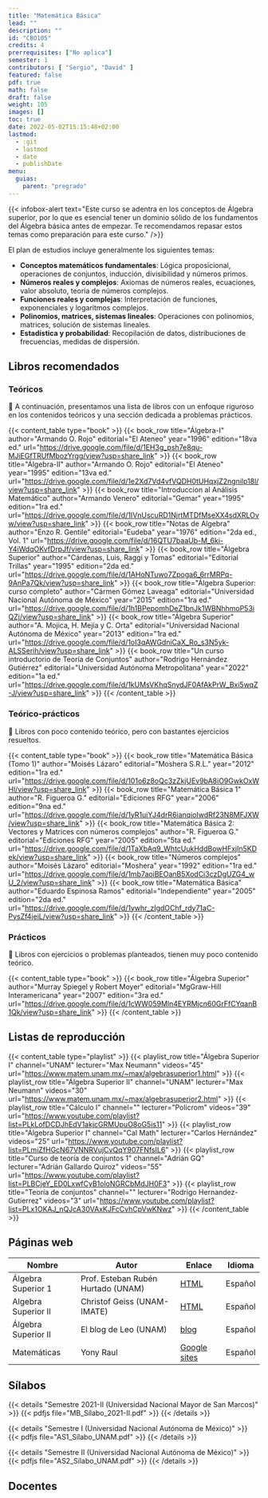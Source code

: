 ```yaml
---
title: "Matemática Básica"
lead: ""
description: ""
id: "CBO105"
credits: 4
prerrequisites: ["No aplica"]
semester: 1
contributors: [ "Sergio", "David" ]
featured: false
pdf: true
math: false
draft: false
weight: 105
images: []
toc: true
date: 2022-05-02T15:15:48+02:00
lastmod:
  - :git
  - lastmod
  - date
  - publishDate
menu:
  guias:
    parent: "pregrado"
---
```


{{< infobox-alert text="Este curso se adentra en los conceptos de Álgebra superior, por lo que es esencial tener un dominio sólido de los fundamentos del Álgebra básica antes de empezar. Te recomendamos repasar estos temas como preparación para este curso." />}}

El plan de estudios incluye generalmente los siguientes temas:

- **Conceptos matemáticos fundamentales**: Lógica proposicional, operaciones de conjuntos, inducción, divisibilidad y números primos.
- **Números reales y complejos**: Axiomas de números reales, ecuaciones, valor absoluto, teoría de números complejos.
- **Funciones reales y complejas**: Interpretación de funciones, exponenciales y logaritmos complejos.
- **Polinomios, matrices, sistemas lineales**: Operaciones con polinomios, matrices, solución de sistemas lineales.
- **Estadística y probabilidad**: Recopilación de datos, distribuciones de frecuencias, medidas de dispersión.

## Libros recomendados

### Teóricos

🔸 A continuación, presentamos una lista de libros con un enfoque riguroso en los contenidos teóricos y una sección dedicada a problemas prácticos.

{{< content_table type="book" >}}
  {{< book_row title="Álgebra-I" author="Armando O. Rojo" editorial="El Ateneo" year="1996" edition="18va ed." url="https://drive.google.com/file/d/1EH3g_psh7e8qu-MJiEGfTRUfMbozYrgg/view?usp=share_link" >}}
  {{< book_row title="Álgebra-II" author="Armando O. Rojo" editorial="El Ateneo" year="1995" edition="13va ed." url="https://drive.google.com/file/d/1e2Xd7Vd4vfVQDH0tUHqxjZ2ngnilp18l/view?usp=share_link" >}}
  {{< book_row title="Introduccion al Análisis Matemático" author="Armando Venero" editorial="Gemar" year="1995" edition="1ra ed." url="https://drive.google.com/file/d/1IVnUscuRD1NjrtMTDfMseXX4sdXRLOvw/view?usp=share_link" >}}
  {{< book_row title="Notas de Algebra" author="Enzo R. Gentile" editorial="Eudeba" year="1976" edition="2da ed., Vol. 1" url="https://drive.google.com/file/d/16QTU7baaUb-M_6ki-Y4iWdqOKvfDrpJf/view?usp=share_link" >}}
  {{< book_row title="Álgebra Superior" author="Cárdenas, Luis, Raggi y Tomas" editorial="Editorial Trillas" year="1995" edition="2da ed." url="https://drive.google.com/file/d/1AHoNTuwo7Zpoga6_6rrMRPq-9AnPa7Qk/view?usp=share_link" >}}
  {{< book_row title="Álgebra Superior: curso completo" author="Cármen Gómez Laveaga" editorial="Universidad Nacional Autónoma de México" year="2015" edition="1ra ed." url="https://drive.google.com/file/d/1h1BPepomhDeZ1bnJk1WBNhhmoP53iQZj/view?usp=share_link" >}}
  {{< book_row title="Álgebra Superior" author="A. Mojica, H. Mejía y C. Orta" editorial="Universidad Nacional Autónoma de México" year="2013" edition="1ra ed." url="https://drive.google.com/file/d/1oI3qAWGdniCaX_Ro_s3N5yk-ALSSerih/view?usp=share_link" >}}
  {{< book_row title="Un curso introductorio de Teoría de Conjuntos" author="Rodrigo Hernández Gutiérrez" editorial="Universidad Autónoma Metropolitana" year="2022" edition="1a ed." url="https://drive.google.com/file/d/1kUMsVKhqSnydJF0AfAkPrW_Bxi5wqZ-J/view?usp=share_link" >}}
{{< /content_table >}}

### Teórico-prácticos

🔸 Libros con poco contenido teórico, pero con bastantes ejercicios resueltos.

{{< content_table type="book" >}}
  {{< book_row title="Matemática Básica (Tomo 1)" author="Moisés Lázaro" editorial="Moshera S.R.L." year="2012" edition="1ra ed." url="https://drive.google.com/file/d/101o6z8oQc3zZkjUEv9bA8iO9GwkOxWHl/view?usp=share_link" >}}
  {{< book_row title="Matemática Básica 1" author="R. Figueroa G." editorial="Ediciones RFG" year="2006" edition="9na ed." url="https://drive.google.com/file/d/1yR1uiYJ4drR6ianqioIwdRf23N8MFJXW/view?usp=share_link" >}}
  {{< book_row title="Matemática Básica 2: Vectores y Matrices con números complejos" author="R. Figueroa G." editorial="Ediciones RFG" year="2005" edition="5ta ed." url="https://drive.google.com/file/d/1TaXbAq9_WhtcUukHddBowHFxjIn5KDek/view?usp=share_link" >}}
  {{< book_row title="Números complejos" author="Moisés Lázaro" editorial="Moshera" year="1992" edition="1ra ed." url="https://drive.google.com/file/d/1mb7aoiBEOanB5XodCi3czDgUZG4_wU_2/view?usp=share_link" >}}
  {{< book_row title="Matemática Básica" author="Eduardo Espinosa Ramos" editorial="Independiente" year="2005" edition="2da ed." url="https://drive.google.com/file/d/1ywhr_zIgdOChf_rdy71aC-PysZf4jeiL/view?usp=share_link" >}}
{{< /content_table >}}

### Prácticos

🔸 Libros con ejercicios o problemas planteados, tienen muy poco contenido teórico.

{{< content_table type="book" >}}
  {{< book_row title="Álgebra Superior" author="Murray Spiegel y Robert Moyer" editorial="MgGraw-Hill Interamericana" year="2007" edition="3ra ed." url="https://drive.google.com/file/d/1cWW059Mln4EYRMjcn60GrFfCYqanB1Qk/view?usp=share_link" >}}
{{< /content_table >}}

## Listas de reproducción

{{< content_table type="playlist" >}}
  {{< playlist_row title="Álgebra Superior I" channel="UNAM" lecturer="Max Neumann" videos="45" url="https://www.matem.unam.mx/~max/algebrasuperior1.html" >}}
  {{< playlist_row title="Álgebra Superior II" channel="UNAM" lecturer="Max Neumann" videos="30" url="https://www.matem.unam.mx/~max/algebrasuperior2.html" >}}
  {{< playlist_row title="Cálculo I" channel="" lecturer="Policrom" videos="39" url="https://www.youtube.com/playlist?list=PLkLofDCDJhEdV1akjcGRMUpuO8oG5is11" >}}
  {{< playlist_row title="Álgebra Superior I" channel="Cal Math" lecturer="Carlos Hernández" videos="25" url="https://www.youtube.com/playlist?list=PLmiZfHGcN67VNNRVujCvQqY907FNfsIL6" >}}
  {{< playlist_row title="Curso de teoría de conjuntos 1" channel="Adrián GQ" lecturer="Adrián Gallardo Quiroz" videos="55" url="https://www.youtube.com/playlist?list=PLBCjeY_ED0LxwfCyB1oloNGRCbMdJH0F3" >}}
  {{< playlist_row title="Teoría de conjuntos" channel="" lecturer="Rodrigo Hernandez-Gutierrez" videos="3" url="https://www.youtube.com/playlist?list=PLx1OKAJ_nQJcA30VAxKJFcCvhCpVwKNwz" >}}
{{< /content_table >}}

## Páginas web

| Nombre | Autor | Enlace |Idioma |
| ------ | ----- | ------ | ------ |
| Álgebra Superior 1 | Prof. Esteban Rubén Hurtado (UNAM) | [HTML](https://sistemas.fciencias.unam.mx/~erhc/algebra_superior_1/inicio2.html) | Español |
| Algebra Superior II | Christof Geiss (UNAM-IMATE) | [HTML](https://www.matem.unam.mx/~christof/cursos/05_AS2/curso.html) | Español |
| Álgebra Superior II | El blog de Leo (UNAM) | [blog](https://blog.nekomath.com/as2/) | Español |
| Matemáticas | Yony Raul | [Google sites](https://sites.google.com/view/yonyraul/matematicabasica?authuser=0) | Español|

## Sílabos

{{< details "Semestre 2021-II (Universidad Nacional Mayor de San Marcos)" >}}
  {{< pdfjs file="MB_Sílabo_2021-II.pdf" >}}
{{< /details >}}

{{< details "Semestre I (Universidad Nacional Autónoma de México)" >}}
  {{< pdfjs file="AS1_Sílabo_UNAM.pdf" >}}
{{< /details >}}

{{< details "Semestre II (Universidad Nacional Autónoma de México)" >}}
  {{< pdfjs file="AS2_Sílabo_UNAM.pdf" >}}
{{< /details >}}

## Docentes
